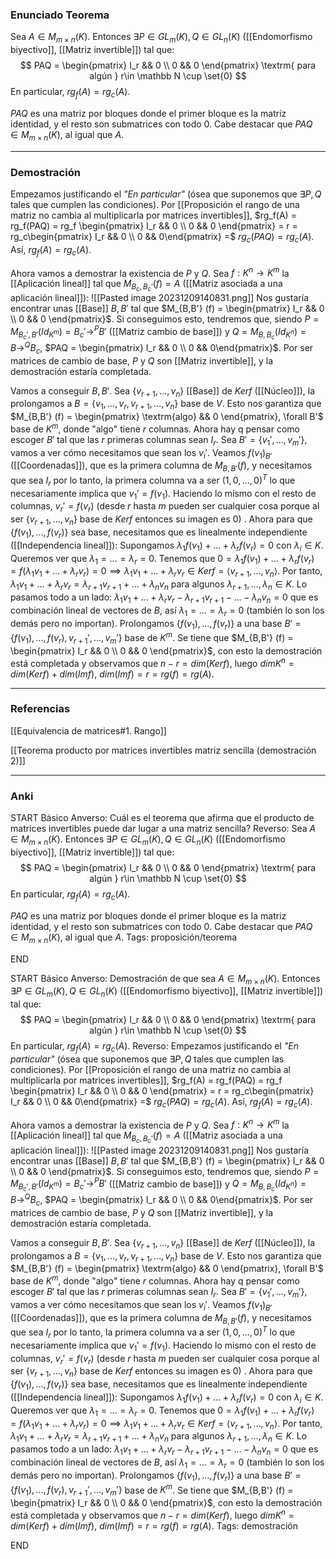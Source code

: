 ### Enunciado Teorema

Sea $A \in M_{m \times n} (K)$. Entonces $\exists P \in GL_m (K), Q \in GL_n (K)$ ([[Endomorfismo biyectivo]], [[Matriz invertible]]) tal que: $$ PAQ = \begin{pmatrix} I_r && 0 \\ 0 && 0 \end{pmatrix} \textrm{ para algún } r\in \mathbb N \cup \set{0} $$
En particular, $rg_f(A) = rg_c(A)$.

$PAQ$ es una matriz por bloques donde el primer bloque es la matriz identidad, y el resto son submatrices con todo $0$. Cabe destacar que $PAQ \in M_{m \times n} (K)$, al igual que $A$. 

---
### Demostración

Empezamos justificando el *"En particular"* (ósea que suponemos que $\exists P,Q$ tales que cumplen las condiciones). Por [[Proposición el rango de una matriz no cambia al multiplicarla por matrices invertibles]], $rg_f(A) = rg_f(PAQ) = rg_f \begin{pmatrix} I_r && 0 \\ 0 && 0 \end{pmatrix} = r = rg_c\begin{pmatrix} I_r && 0 \\ 0 && 0\end{pmatrix} =$ $rg_c(PAQ) = rg_c(A)$. Así, $rg_f(A) = rg_c(A)$.

Ahora vamos a demostrar la existencia de $P$ y $Q$. Sea $f : K^n \to K^m$ la [[Aplicación lineal]] tal que $M_{B_c, B_c'} (f) =A$ ([[Matriz asociada a una aplicación lineal]]): 
![[Pasted image 20231209140831.png]]
Nos gustaría encontrar unas [[Base]] $B, B'$ tal que $M_{B,B'} (f) = \begin{pmatrix} I_r && 0 \\ 0 && 0 \end{pmatrix}$. Si conseguimos esto, tendremos que, siendo $P = M_{B_c', B'} (Id_{K^m}) = B_c' \to^P B'$ ([[Matriz cambio de base]]) y $Q = M_{B, B_c} (Id_{K^n}) = B \to^Q B_c$, $PAQ = \begin{pmatrix} I_r && 0 \\ 0 && 0\end{pmatrix}$. Por ser matrices de cambio de base, $P$ y $Q$ son [[Matriz invertible]], y la demostración estaría completada.

Vamos a conseguir $B, B'$. Sea $\{v_{r+1}, \dots, v_n\}$ [[Base]] de $Kerf$ ([[Núcleo]]), la prolongamos a $B =\{v_1, \dots, v_r, v_{r+1}, \dots, v_n\}$ base de $V$. Esto nos garantiza que $M_{B,B'} (f) = \begin{pmatrix} \textrm{algo} && 0 \end{pmatrix}, \forall B'$ base de $K^m$, donde "algo" tiene $r$ columnas. Ahora hay q pensar como escoger $B'$ tal que las $r$ primeras columnas sean $I_r$. 
Sea $B' = \{v_1', \dots, v_m'\}$, vamos a ver cómo necesitamos que sean los $v_i'$. Veamos $f(v_1)_{B'}$ ([[Coordenadas]]), que es la primera columna de $M_{B,B'} (f)$, y necesitamos que sea $I_r$ por lo tanto, la primera columna va a ser $(1, 0, \dots, 0)^T$ lo que necesariamente implica que $v_1' = f(v_1)$. Haciendo lo mismo con el resto de columnas, $v_r' = f(v_r)$ (desde $r$ hasta $m$ pueden ser cualquier cosa porque al ser $\{v_{r+1}, \dots, v_n\}$ base de $Kerf$ entonces su imagen es $0$) . Ahora para que $\{f(v_1), \dots, f(v_r)\}$ sea base, necesitamos que es linealmente independiente ([[Independencia lineal]]):
Supongamos $\lambda_1 f(v_1) + \dots + \lambda_r f(v_r) = 0$ con $\lambda_i \in K$. Queremos ver que $\lambda_1 = \dots = \lambda_r = 0$. Tenemos que $0 = \lambda_1 f(v_1) + \dots + \lambda_r f(v_r) = f(\lambda_1 v_1 + \dots + \lambda_r v_r) = 0 \implies \lambda_1 v_1 + \dots + \lambda_r v_r \in Kerf = \langle v_{r+1}, \dots, v_n \rangle$. Por tanto, $\lambda_1 v_1 + \dots + \lambda_r v_r = \lambda_{r+1} v_{r+1} + \dots + \lambda_n v_n$ para algunos $\lambda_{r+1}, \dots, \lambda_n \in K$. Lo pasamos todo a un lado: $\lambda_1 v_1 + \dots + \lambda_r v_r - \lambda_{r+1} v_{r+1} - \dots - \lambda_n v_n = 0$ que es combinación lineal de vectores de $B$, así $\lambda_1 = \dots = \lambda_r = 0$ (también lo son los demás pero no importan).
Prolongamos $\{f(v_1), \dots, f(v_r)\}$ a una base $B' = \{f(v_1), \dots, f(v_r), v_{r+1}', \dots, v_m'\}$ base de $K^m$. Se tiene que $M_{B,B'} (f) = \begin{pmatrix} I_r && 0 \\ 0 && 0 \end{pmatrix}$, con esto la demostración está completada y observamos que $n-r = dim(Kerf)$, luego $dimK^n = dim(Kerf) + dim(Imf)$, $dim(Imf) = r = rg(f) = rg(A)$.

---
### Referencias

[[Equivalencia de matrices#1. Rango]]

[[Teorema producto por matrices invertibles matriz sencilla (demostración 2)]]

---
### Anki

START
Básico
Anverso: Cuál es el teorema que afirma que el producto de matrices invertibles puede dar lugar a una matriz sencilla?
Reverso: Sea $A \in M_{m \times n} (K)$. Entonces $\exists P \in GL_m (K), Q \in GL_n (K)$ ([[Endomorfismo biyectivo]], [[Matriz invertible]]) tal que: $$ PAQ = \begin{pmatrix} I_r && 0 \\ 0 && 0 \end{pmatrix} \textrm{ para algún } r\in \mathbb N \cup \set{0} $$
En particular, $rg_f(A) = rg_c(A)$.

$PAQ$ es una matriz por bloques donde el primer bloque es la matriz identidad, y el resto son submatrices con todo $0$. Cabe destacar que $PAQ \in M_{m \times n} (K)$, al igual que $A$. 
Tags: proposición/teorema
<!--ID: 1704822883687-->
END

START
Básico
Anverso: Demostración de que sea $A \in M_{m \times n} (K)$. Entonces $\exists P \in GL_m (K), Q \in GL_n (K)$ ([[Endomorfismo biyectivo]], [[Matriz invertible]]) tal que: $$ PAQ = \begin{pmatrix} I_r && 0 \\ 0 && 0 \end{pmatrix} \textrm{ para algún } r\in \mathbb N \cup \set{0} $$
En particular, $rg_f(A) = rg_c(A)$.
Reverso: Empezamos justificando el *"En particular"* (ósea que suponemos que $\exists P,Q$ tales que cumplen las condiciones). Por [[Proposición el rango de una matriz no cambia al multiplicarla por matrices invertibles]], $rg_f(A) = rg_f(PAQ) = rg_f \begin{pmatrix} I_r && 0 \\ 0 && 0 \end{pmatrix} = r = rg_c\begin{pmatrix} I_r && 0 \\ 0 && 0\end{pmatrix} =$ $rg_c(PAQ) = rg_c(A)$. Así, $rg_f(A) = rg_c(A)$.

Ahora vamos a demostrar la existencia de $P$ y $Q$. Sea $f : K^n \to K^m$ la [[Aplicación lineal]] tal que $M_{B_c, B_c'} (f) =A$ ([[Matriz asociada a una aplicación lineal]]): 
![[Pasted image 20231209140831.png]]
Nos gustaría encontrar unas [[Base]] $B, B'$ tal que $M_{B,B'} (f) = \begin{pmatrix} I_r && 0 \\ 0 && 0 \end{pmatrix}$. Si conseguimos esto, tendremos que, siendo $P = M_{B_c', B'} (Id_{K^m}) = B_c' \to^P B'$ ([[Matriz cambio de base]]) y $Q = M_{B, B_c} (Id_{K^n}) = B \to^Q B_c$, $PAQ = \begin{pmatrix} I_r && 0 \\ 0 && 0\end{pmatrix}$. Por ser matrices de cambio de base, $P$ y $Q$ son [[Matriz invertible]], y la demostración estaría completada.

Vamos a conseguir $B, B'$. Sea $\{v_{r+1}, \dots, v_n\}$ [[Base]] de $Kerf$ ([[Núcleo]]), la prolongamos a $B =\{v_1, \dots, v_r, v_{r+1}, \dots, v_n\}$ base de $V$. Esto nos garantiza que $M_{B,B'} (f) = \begin{pmatrix} \textrm{algo} && 0 \end{pmatrix}, \forall B'$ base de $K^m$, donde "algo" tiene $r$ columnas. Ahora hay q pensar como escoger $B'$ tal que las $r$ primeras columnas sean $I_r$. 
Sea $B' = \{v_1', \dots, v_m'\}$, vamos a ver cómo necesitamos que sean los $v_i'$. Veamos $f(v_1)_{B'}$ ([[Coordenadas]]), que es la primera columna de $M_{B,B'} (f)$, y necesitamos que sea $I_r$ por lo tanto, la primera columna va a ser $(1, 0, \dots, 0)^T$ lo que necesariamente implica que $v_1' = f(v_1)$. Haciendo lo mismo con el resto de columnas, $v_r' = f(v_r)$ (desde $r$ hasta $m$ pueden ser cualquier cosa porque al ser $\{v_{r+1}, \dots, v_n\}$ base de $Kerf$ entonces su imagen es $0$) . Ahora para que $\{f(v_1), \dots, f(v_r)\}$ sea base, necesitamos que es linealmente independiente ([[Independencia lineal]]):
Supongamos $\lambda_1 f(v_1) + \dots + \lambda_r f(v_r) = 0$ con $\lambda_i \in K$. Queremos ver que $\lambda_1 = \dots = \lambda_r = 0$. Tenemos que $0 = \lambda_1 f(v_1) + \dots + \lambda_r f(v_r) = f(\lambda_1 v_1 + \dots + \lambda_r v_r) = 0 \implies \lambda_1 v_1 + \dots + \lambda_r v_r \in Kerf = \langle v_{r+1}, \dots, v_n \rangle$. Por tanto, $\lambda_1 v_1 + \dots + \lambda_r v_r = \lambda_{r+1} v_{r+1} + \dots + \lambda_n v_n$ para algunos $\lambda_{r+1}, \dots, \lambda_n \in K$. Lo pasamos todo a un lado: $\lambda_1 v_1 + \dots + \lambda_r v_r - \lambda_{r+1} v_{r+1} - \dots - \lambda_n v_n = 0$ que es combinación lineal de vectores de $B$, así $\lambda_1 = \dots = \lambda_r = 0$ (también lo son los demás pero no importan).
Prolongamos $\{f(v_1), \dots, f(v_r)\}$ a una base $B' = \{f(v_1), \dots, f(v_r), v_{r+1}', \dots, v_m'\}$ base de $K^m$. Se tiene que $M_{B,B'} (f) = \begin{pmatrix} I_r && 0 \\ 0 && 0 \end{pmatrix}$, con esto la demostración está completada y observamos que $n-r = dim(Kerf)$, luego $dimK^n = dim(Kerf) + dim(Imf)$, $dim(Imf) = r = rg(f) = rg(A)$.
Tags: demostración
<!--ID: 1704822883695-->
END